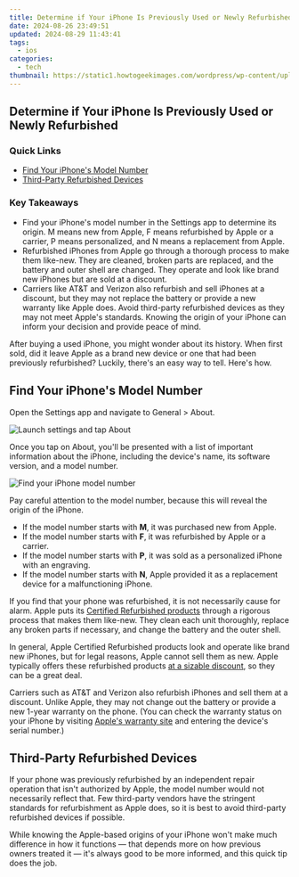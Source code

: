 ```yaml
---
title: Determine if Your iPhone Is Previously Used or Newly Refurbished
date: 2024-08-26 23:49:51
updated: 2024-08-29 11:43:41
tags:
  - ios
categories:
  - tech
thumbnail: https://static1.howtogeekimages.com/wordpress/wp-content/uploads/2023/08/52423383595_61908f283a_o.jpg
---
```


## Determine if Your iPhone Is Previously Used or Newly Refurbished

### Quick Links

* [Find Your iPhone's Model Number](https://tech-recovery.techidaily.com/samsung-galaxy-watch-steps-to-fix-unresponsive-phone-calls/)
* [Third-Party Refurbished Devices](https://instagram-clips.techidaily.com/updated-insta-flip-fundamentals-understanding-video-angles-for-max-impact/)

### Key Takeaways

* Find your iPhone's model number in the Settings app to determine its origin. M means new from Apple, F means refurbished by Apple or a carrier, P means personalized, and N means a replacement from Apple.
* Refurbished iPhones from Apple go through a thorough process to make them like-new. They are cleaned, broken parts are replaced, and the battery and outer shell are changed. They operate and look like brand new iPhones but are sold at a discount.
* Carriers like AT&T and Verizon also refurbish and sell iPhones at a discount, but they may not replace the battery or provide a new warranty like Apple does. Avoid third-party refurbished devices as they may not meet Apple's standards. Knowing the origin of your iPhone can inform your decision and provide peace of mind.

 After buying a used iPhone, you might wonder about its history. When first sold, did it leave Apple as a brand new device or one that had been previously refurbished? Luckily, there's an easy way to tell. Here's how.

##  Find Your iPhone's Model Number

 Open the Settings app and navigate to General > About.

![Launch settings and tap About](https://static1.howtogeekimages.com/wordpress/wp-content/uploads/2020/02/about.png) 

 Once you tap on About, you'll be presented with a list of important information about the iPhone, including the device's name, its software version, and a model number.

![Find your iPhone model number](https://static1.howtogeekimages.com/wordpress/wp-content/uploads/2020/02/model_number.png) 

 Pay careful attention to the model number, because this will reveal the origin of the iPhone.

* If the model number starts with **M**, it was purchased new from Apple.
* If the model number starts with **F**, it was refurbished by Apple or a carrier.
* If the model number starts with **P**, it was sold as a personalized iPhone with an engraving.
* If the model number starts with **N**, Apple provided it as a replacement device for a malfunctioning iPhone.

 If you find that your phone was refurbished, it is not necessarily cause for alarm. Apple puts its [Certified Refurbished products](https://www.apple.com/shop/refurbished/about) through a rigorous process that makes them like-new. They clean each unit thoroughly, replace any broken parts if necessary, and change the battery and the outer shell.

 In general, Apple Certified Refurbished products look and operate like brand new iPhones, but for legal reasons, Apple cannot sell them as new. Apple typically offers these refurbished products [at a sizable discount](https://www.apple.com/shop/refurbished), so they can be a great deal.

 Carriers such as AT&T and Verizon also refurbish iPhones and sell them at a discount. Unlike Apple, they may not change out the battery or provide a new 1-year warranty on the phone. (You can check the warranty status on your iPhone by visiting [Apple's warranty site](https://checkcoverage.apple.com/) and entering the device's serial number.)

##  Third-Party Refurbished Devices

 If your phone was previously refurbished by an independent repair operation that isn't authorized by Apple, the model number would not necessarily reflect that. Few third-party vendors have the stringent standards for refurbishment as Apple does, so it is best to avoid third-party refurbished devices if possible.

 While knowing the Apple-based origins of your iPhone won't make much difference in how it functions — that depends more on how previous owners treated it — it's always good to be more informed, and this quick tip does the job.

<ins class="adsbygoogle"
     style="display:block"
     data-ad-format="autorelaxed"
     data-ad-client="ca-pub-7571918770474297"
     data-ad-slot="1223367746"></ins>



<ins class="adsbygoogle"
     style="display:block"
     data-ad-client="ca-pub-7571918770474297"
     data-ad-slot="8358498916"
     data-ad-format="auto"
     data-full-width-responsive="true"></ins>
